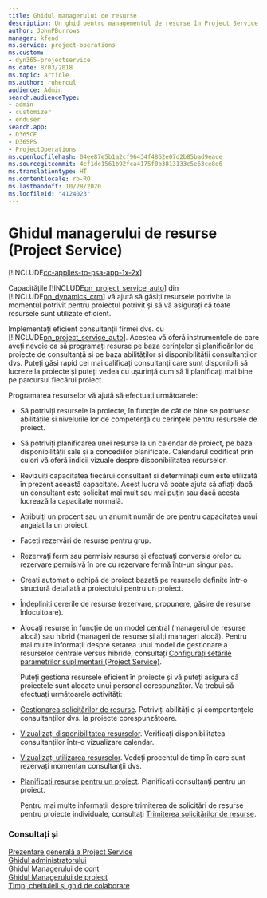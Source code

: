 ```yaml
---
title: Ghidul managerului de resurse
description: Un ghid pentru managementul de resurse în Project Service
author: JohnPBurrows
manager: kfend
ms.service: project-operations
ms.custom:
- dyn365-projectservice
ms.date: 8/03/2018
ms.topic: article
ms.author: ruhercul
audience: Admin
search.audienceType:
- admin
- customizer
- enduser
search.app:
- D365CE
- D365PS
- ProjectOperations
ms.openlocfilehash: 04ee87e5b1a2cf96434f4862e07d2b85bad9eace
ms.sourcegitcommit: 4cf1dc1561b92fca4175f0b3813133c5e63ce8e6
ms.translationtype: HT
ms.contentlocale: ro-RO
ms.lasthandoff: 10/28/2020
ms.locfileid: "4124023"
---
```

# <a name="resource-manager-guide-project-service"></a>Ghidul managerului de resurse (Project Service)

[!INCLUDE[cc-applies-to-psa-app-1x-2x](../includes/cc-applies-to-psa-app-1x-2x.md)]

Capacitățile [!INCLUDE[pn_project_service_auto](../includes/pn-project-service-auto.md)] din [!INCLUDE[pn_dynamics_crm](../includes/pn-dynamics-crm.md)] vă ajută să găsiți resursele potrivite la momentul potrivit pentru proiectul potrivit și să vă asigurați că toate resursele sunt utilizate eficient.  
  
 Implementați eficient consultanții firmei dvs. cu [!INCLUDE[pn_project_service_auto](../includes/pn-project-service-auto.md)]. Acestea vă oferă instrumentele de care aveți nevoie ca să programați resurse pe baza cerințelor și planificărilor de proiecte de consultanță si pe baza abilităților și disponibilității consultanților dvs. Puteți găsi rapid cei mai calificați consultanți care sunt disponibili să lucreze la proiecte și puteți vedea cu ușurință cum să îi planificați mai bine pe parcursul fiecărui proiect.  
  
 Programarea resurselor vă ajută să efectuați următoarele:  
  
- Să potriviți resursele la proiecte, în funcție de cât de bine se potrivesc abilitățile și nivelurile lor de competență cu cerințele pentru resursele de proiect.  
  
- Să potriviți planificarea unei resurse la un calendar de proiect, pe baza disponibilității sale și a concediilor planificate. Calendarul codificat prin culori vă oferă indicii vizuale despre disponibilitatea resurselor.  
  
- Revizuiți capacitatea fiecărui consultant și determinați cum este utilizată în prezent această capacitate. Acest lucru vă poate ajuta să aflați dacă un consultant este solicitat mai mult sau mai puțin sau dacă acesta lucrează la capacitate normală.  
  
- Atribuiți un procent sau un anumit număr de ore pentru capacitatea unui angajat la un proiect.  
  
- Faceți rezervări de resurse pentru grup.  
  
- Rezervați ferm sau permisiv resurse și efectuați conversia orelor cu rezervare permisivă în ore cu rezervare fermă într-un singur pas.  
  
- Creați automat o echipă de proiect bazată pe resursele definite într-o structură detaliată a proiectului pentru un proiect.  
  
- Îndepliniți cererile de resurse (rezervare, propunere, găsire de resurse înlocuitoare).  
  
- Alocați resurse în funcție de un model central (managerul de resurse alocă) sau hibrid (manageri de resurse și alți manageri alocă). Pentru mai multe informații despre setarea unui model de gestionare a resurselor centrale versus hibride, consultați [Configurați setările parametrilor suplimentari (Project Service)](../psa/configure-additional-parameters-settings.md).  
  
  Puteți gestiona resursele eficient în proiecte și vă puteți asigura că proiectele sunt alocate unui personal corespunzător. Va trebui să efectuați următoarele activități:  
  
- [Gestionarea solicitărilor de resurse](../psa/manage-resource-requests.md). Potriviți abilitățile și compentențele consultanților dvs. la proiecte corespunzătoare.  
  
- [Vizualizați disponibilitatea resurselor](../psa/view-resource-availability.md). Verificați disponibilitatea consultanților într-o vizualizare calendar.  
  
- [Vizualizați utilizarea resurselor](../psa/view-resource-utilization.md). Vedeți procentul de timp în care sunt rezervați momentan consultanții dvs.  
  
- [Planificați resurse pentru un proiect](../psa/schedule-resources-project.md). Planificați consultanți pentru un proiect.  
  
  Pentru mai multe informații despre trimiterea de solicitări de resurse pentru proiecte individuale, consultați [Trimiterea solicitărilor de resurse](../psa/submit-resource-requests.md).  
  
### <a name="see-also"></a>Consultați și  
 [Prezentare generală a Project Service](../psa/overview.md)   
 [Ghidul administratorului](../psa/admin-guide.md)   
 [Ghidul Managerului de cont](../psa/account-manager-guide.md)   
 [Ghidul Managerului de proiect](../psa/project-manager-guide.md)   
 [Timp, cheltuieli și ghid de colaborare](../psa/time-expense-collaboration-guide.md)
